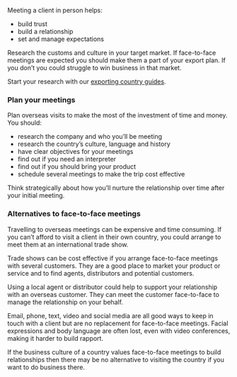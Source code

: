 Meeting a client in person helps:

- build trust
- build a relationship
- set and manage expectations

Research the customs and culture in your target market. If face-to-face meetings are expected you should make them a part of your export plan. If you don&rsquo;t you could struggle to win business in that market.

Start your research with our [exporting country guides](https://www.gov.uk/government/collections/exporting-country-guides "Exporting country guides - GOV.UK").

### Plan your meetings

Plan overseas visits to make the most of the investment of time and money. You should:

- research the company and who you&rsquo;ll be meeting
- research the country&rsquo;s culture, language and history
- have clear objectives for your meetings
- find out if you need an interpreter
- find out if you should bring your product
- schedule several meetings to make the trip cost effective

Think strategically about how you&rsquo;ll nurture the relationship over time after your initial meeting.

### Alternatives to face-to-face meetings

Travelling to overseas meetings can be expensive and time consuming. If you can&rsquo;t afford to visit a client in their own country, you could arrange to meet them at an international trade show.

Trade shows can be cost effective if you arrange face-to-face meetings with several customers. They are a good place to market your product or service and to find agents, distributors and potential customers.

Using a local agent or distributor could help to support your relationship with an overseas customer. They can meet the customer face-to-face to manage the relationship on your behalf.

Email, phone, text, video and social media are all good ways to keep in touch with a client but are no replacement for face-to-face meetings. Facial expressions and body language are often lost, even with video conferences, making it harder to build rapport.

If the business culture of a country values face-to-face meetings to build relationships then there may be no alternative to visiting the country if you want to do business there.
